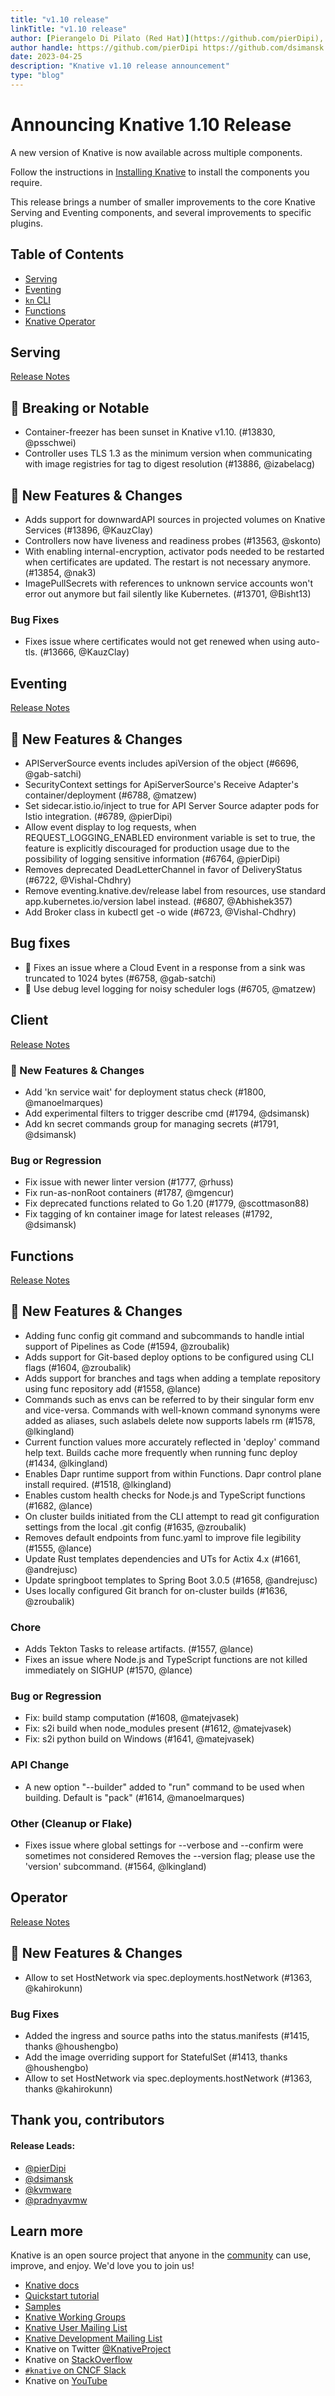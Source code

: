 ```yaml
---
title: "v1.10 release"
linkTitle: "v1.10 release"
author: [Pierangelo Di Pilato (Red Hat)](https://github.com/pierDipi), [David Simansky (Red Hat)](https://github.com/dsimansk),  [Krsna Mahapatra (VMWare)](https://github.com/kvmware), [Pradnya Dixit VMWare](https://github.com/pradnyavmw)
author handle: https://github.com/pierDipi https://github.com/dsimansk https://github.com/kvmware https://github.com/pradnyavmw
date: 2023-04-25
description: "Knative v1.10 release announcement"
type: "blog"
---
```


# Announcing Knative 1.10 Release

A new version of Knative is now available across multiple components.

Follow the instructions in [Installing Knative](https://knative.dev/docs/install/) to install the components you require.

This release brings a number of smaller improvements to the core Knative Serving and Eventing components, and several improvements to specific plugins.

## Table of Contents

- [Serving](#serving)
- [Eventing](#eventing)
- [`kn` CLI](#client)
- [Functions](#functions)
- [Knative Operator](#operator)

## Serving

[Release Notes](https://github.com/knative/serving/releases/tag/knative-v1.10.0)

## 🚨 Breaking or Notable

- Container-freezer has been sunset in Knative v1.10. (#13830, @psschwei)
- Controller uses TLS 1.3 as the minimum version when communicating with image registries for tag to digest resolution (#13886, @izabelacg)

## 💫 New Features & Changes

- Adds support for downwardAPI sources in projected volumes on Knative Services (#13896, @KauzClay)
- Controllers now have liveness and readiness probes (#13563, @skonto)
- With enabling internal-encryption, activator pods needed to be restarted when certificates are updated. The restart is not necessary anymore. (#13854, @nak3)
- ImagePullSecrets with references to unknown service accounts won't error out anymore but fail silently like Kubernetes. (#13701, @Bisht13)

### Bug Fixes

- Fixes issue where certificates would not get renewed when using auto-tls. (#13666, @KauzClay)

## Eventing

[Release Notes](https://github.com/knative/eventing/releases/tag/knative-v1.10.0)

## 💫 New Features & Changes

- APIServerSource events includes apiVersion of the object (#6696, @gab-satchi)
- SecurityContext settings for ApiServerSource's Receive Adapter's container/deployment (#6788, @matzew)
- Set sidecar.istio.io/inject to true for API Server Source adapter pods for Istio integration. (#6789, @pierDipi)
- Allow event display to log requests, when REQUEST_LOGGING_ENABLED environment variable is set to true, the feature is explicitly discouraged for production usage due to the possibility of logging sensitive information (#6764, @pierDipi)
- Removes deprecated DeadLetterChannel in favor of DeliveryStatus (#6722, @Vishal-Chdhry)
- Remove eventing.knative.dev/release label from resources, use standard app.kubernetes.io/version label instead. (#6807, @Abhishek357)
- Add Broker class in kubectl get -o wide (#6723, @Vishal-Chdhry)

## Bug fixes

- 🐛 Fixes an issue where a Cloud Event in a response from a sink was truncated to 1024 bytes (#6758, @gab-satchi)
- 🐛 Use debug level logging for noisy scheduler logs (#6705, @matzew)

## Client

[Release Notes](https://github.com/knative/client/releases/tag/knative-v1.10.0)

### 💫 New Features & Changes

- Add 'kn service wait' for deployment status check (#1800, @manoelmarques)
- Add experimental filters to trigger describe cmd (#1794, @dsimansk)
- Add kn secret commands group for managing secrets (#1791, @dsimansk)

### Bug or Regression

- Fix issue with newer linter version (#1777, @rhuss)
- Fix run-as-nonRoot containers (#1787, @mgencur)
- Fix deprecated functions related to Go 1.20 (#1779, @scottmason88)
- Fix tagging of kn container image for latest releases (#1792, @dsimansk)

## Functions

[Release Notes](https://github.com/knative/func/releases/tag/knative-v1.10.0)

## 💫 New Features & Changes

- Adding func config git command and subcommands to handle intial support of Pipelines as Code (#1594, @zroubalik)
- Adds support for Git-based deploy options to be configured using CLI flags (#1604, @zroubalik)
- Adds support for branches and tags when adding a template repository using func repository add <uri> (#1558, @lance)
- Commands such as envs can be referred to by their singular form env and vice-versa. Commands with well-known command synonyms were added as aliases, such aslabels delete <name> now supports labels rm <name> (#1578, @lkingland)
- Current function values more accurately reflected in 'deploy' command help text. Builds cache more frequently when running func deploy (#1434, @lkingland)
- Enables Dapr runtime support from within Functions. Dapr control plane install required. (#1518, @lkingland)
- Enables custom health checks for Node.js and TypeScript functions (#1682, @lance)
- On cluster builds initiated from the CLI attempt to read git configuration settings from the local .git config (#1635, @zroubalik)
- Removes default endpoints from func.yaml to improve file legibility (#1555, @lance)
- Update Rust templates dependencies and UTs for Actix 4.x (#1661, @andrejusc)
- Update springboot templates to Spring Boot 3.0.5 (#1658, @andrejusc)
- Uses locally configured Git branch for on-cluster builds (#1636, @zroubalik)

### Chore

- Adds Tekton Tasks to release artifacts. (#1557, @lance)
- Fixes an issue where Node.js and TypeScript functions are not killed immediately on SIGHUP (#1570, @lance)

### Bug or Regression

- Fix: build stamp computation (#1608, @matejvasek)
- Fix: s2i build when node_modules present (#1612, @matejvasek)
- Fix: s2i python build on Windows (#1641, @matejvasek)

### API Change

- A new option "--builder" added to "run" command to be used when building. Default is "pack" (#1614, @manoelmarques)

### Other (Cleanup or Flake)

- Fixes issue where global settings for --verbose and --confirm were sometimes not considered
  Removes the --version flag; please use the 'version' subcommand. (#1564, @lkingland)

## Operator

[Release Notes](https://github.com/knative/operator/releases/tag/knative-v1.10.0)

## 💫 New Features & Changes

- Allow to set HostNetwork via spec.deployments.hostNetwork (#1363, @kahirokunn)

### Bug Fixes

- Added the ingress and source paths into the status.manifests (#1415, thanks @houshengbo)
- Add the image overriding support for StatefulSet (#1413, thanks @houshengbo)
- Allow to set HostNetwork via spec.deployments.hostNetwork (#1363, thanks @kahirokunn)

## Thank you, contributors

#### Release Leads:

- [@pierDipi](https://github.com/pierDipi)
- [@dsimansk](https://github.com/dsimansk)
- [@kvmware](https://github.com/kvmware)
- [@pradnyavmw](https://github.com/pradnyavmw)

## Learn more

Knative is an open source project that anyone in the [community](https://knative.dev/docs/community/) can use, improve, and enjoy. We'd love you to join us!

- [Knative docs](https://knative.dev/docs)
- [Quickstart tutorial](https://knative.dev/docs/getting-started)
- [Samples](https://knative.dev/docs/samples)
- [Knative Working Groups](https://github.com/knative/community/blob/main/working-groups/WORKING-GROUPS.md)
- [Knative User Mailing List](https://groups.google.com/forum/#!forum/knative-users)
- [Knative Development Mailing List](https://groups.google.com/forum/#!forum/knative-dev)
- Knative on Twitter [@KnativeProject](https://twitter.com/KnativeProject)
- Knative on [StackOverflow](https://stackoverflow.com/questions/tagged/knative)
- [`#knative` on CNCF Slack](https://slack.cncf.io)
- Knative on [YouTube](https://www.youtube.com/channel/UCq7cipu-A1UHOkZ9fls1N8A)
